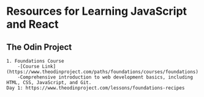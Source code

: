 # Resources for Learning JavaScript and React

## The Odin Project
    1. Foundations Course
        -[Course Link](https://www.theodinproject.com/paths/foundations/courses/foundations)
        -Comprehensive introduction to web development basics, including HTML, CSS, JavaScript, and Git.
    Day 1: https://www.theodinproject.com/lessons/foundations-recipes
